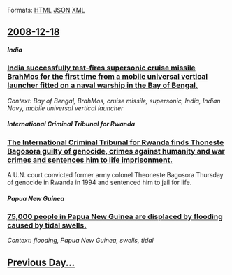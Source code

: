 
Formats: [HTML](2008/12/18/index.html)  [JSON](2008/12/18/index.json)  [XML](2008/12/18/index.xml)  

## [2008-12-18](/news/2008/12/18/index.md)

##### India
### [ India successfully test-fires supersonic cruise missile BrahMos for the first time from a mobile universal vertical launcher fitted on a naval warship in the Bay of Bengal. ](/news/2008/12/18/india-successfully-test-fires-supersonic-cruise-missile-brahmos-for-the-first-time-from-a-mobile-universal-vertical-launcher-fitted-on-a-na.md)
_Context: Bay of Bengal, BrahMos, cruise missile, supersonic, India, Indian Navy, mobile universal vertical launcher_

##### International Criminal Tribunal for Rwanda
### [ The International Criminal Tribunal for Rwanda finds Thoneste Bagosora guilty of genocide, crimes against humanity and war crimes and sentences him to life imprisonment. ](/news/2008/12/18/the-international-criminal-tribunal-for-rwanda-finds-theoneste-bagosora-guilty-of-genocide-crimes-against-humanity-and-war-crimes-and-sent.md)
A U.N. court convicted former army colonel Theoneste Bagosora Thursday of genocide in Rwanda in 1994 and sentenced him to jail for life.

##### Papua New Guinea
### [ 75,000 people in Papua New Guinea are displaced by flooding caused by tidal swells. ](/news/2008/12/18/75-000-people-in-papua-new-guinea-are-displaced-by-flooding-caused-by-tidal-swells.md)
_Context: flooding, Papua New Guinea, swells, tidal_

## [Previous Day...](/news/2008/12/17/index.md)

